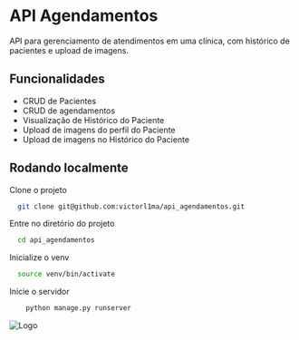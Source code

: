 
# API Agendamentos 

API para gerenciamento de atendimentos em uma clínica, com histórico de pacientes e upload de imagens.


## Funcionalidades

- CRUD de  Pacientes
- CRUD de agendamentos
- Visualização de Histórico do Paciente
- Upload de imagens do perfil do Paciente
- Upload de imagens no Histórico do Paciente


## Rodando localmente

Clone o projeto

```bash
  git clone git@github.com:victorl1ma/api_agendamentos.git
```

Entre no diretório do projeto

```bash
  cd api_agendamentos
```

Inicialize o venv

```bash
  source venv/bin/activate  
```

Inicie o servidor

```bash
    python manage.py runserver   
```


![Logo](https://soshace.com/wp-content/uploads/2021/01/1200-jpg.jpg)

